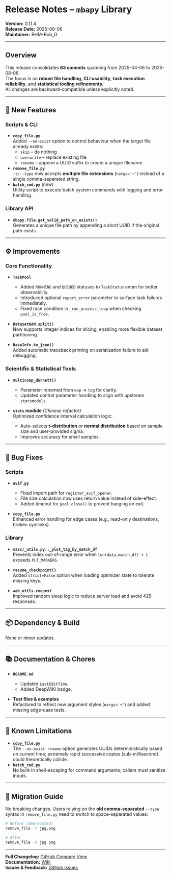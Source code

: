 # Release Notes – `mbapy` Library  
**Version:** 0.11.4  
**Release Date:** 2025-08-06  
**Maintainer:** BHM-Bob_G  

---

## Overview
This release consolidates **63 commits** spanning from 2025-04-06 to 2025-08-06.  
The focus is on **robust file handling**, **CLI usability**, **task execution reliability**, and **statistical tooling refinements**.  
All changes are backward-compatible unless explicitly noted.

---

## 🚀 New Features

### Scripts & CLI
- **`copy_file.py`**  
  Added `--on-exist` option to control behaviour when the target file already exists:  
  - `skip` – do nothing  
  - `overwrite` – replace existing file  
  - `rename` – append a UUID suffix to create a unique filename  
- **`remove_file.py`**  
  `-t/--type` now accepts **multiple file extensions** (`nargs='+'`) instead of a single comma-separated string.  
- **`batch_cmd.py`** *(new)*  
  Utility script to execute batch system commands with logging and error handling.

### Library API
- **`mbapy.file.get_valid_path_on_exists()`**  
  Generates a unique file path by appending a short UUID if the original path exists.

---

## ⚙️ Improvements

### Core Functionality
- **`TaskPool`**  
  - Added `RUNNING` and `QUEUED` statuses to `TaskStatus` enum for better observability.  
  - Introduced optional `report_error` parameter to surface task failures immediately.  
  - Fixed race condition in `_run_process_loop` when checking `pool_is_free`.  

- **`DataSetRAM.split()`**  
  Now supports integer indices for slicing, enabling more flexible dataset partitioning.  

- **`BaseInfo.to_json()`**  
  Added automatic traceback printing on serialization failure to aid debugging.

### Scientific & Statistical Tools
- **`multicomp_dunnett()`**  
  - Parameter renamed from `exp` → `tag` for clarity.  
  - Updated control parameter handling to align with upstream `statsmodels`.  

- **`stats` module** *(Chinese refactor)*  
  Optimized confidence interval calculation logic:  
  - Auto-selects **t-distribution** or **normal distribution** based on sample size and user-provided sigma.  
  - Improves accuracy for small samples.

---

## 🐛 Bug Fixes

### Scripts
- **`avif.py`**  
  - Fixed import path for `register_avif_opener`.  
  - File size calculation now uses return value instead of side-effect.  
  - Added timeout for `pool.close()` to prevent hanging on exit.  

- **`copy_file.py`**  
  Enhanced error handling for edge cases (e.g., read-only destinations, broken symlinks).

### Library
- **`mass/_utils.py::_plot_tag_by_match_df`**  
  Prevents index out-of-range error when `len(data.match_df) + 1` exceeds `PLT_MARKERS`.  

- **`resume_checkpoint()`**  
  Added `strict=False` option when loading optimizer state to tolerate missing keys.  

- **`web_utils.request`**   
  Improved random sleep logic to reduce server load and avoid 429 responses.

---

## 📦 Dependency & Build
None or minor updates.


---

## 📚 Documentation & Chores
- **`README.md`**  
  - Updated `LastEditTime`.  
  - Added DeepWiKi badge.  

- **Test files & examples**  
  Refactored to reflect new argument styles (`nargs='+'`) and added missing edge-case tests.

---

## 🔧 Known Limitations
- **`copy_file.py`**  
  The `--on-exist rename` option generates UUIDs deterministically based on current time; extremely rapid successive copies (sub-millisecond) could theoretically collide.  
- **`batch_cmd.py`**  
  No built-in shell-escaping for command arguments; callers must sanitize inputs.

---

## 📄 Migration Guide
No breaking changes. Users relying on the **old comma-separated** `--type` syntax in `remove_file.py` need to switch to space-separated values:

```bash
# Before (deprecated)
remove_file -t jpg,png

# After
remove_file -t jpg png
```


---

**Full Changelog:** [GitHub Compare View](https://github.com/BHM-Bob/BA_PY/compare/2025.05.31...2025.08.06)  
**Documentation:** [Wiki](https://github.com/BHM-Bob/BA_PY/wiki)  
**Issues & Feedback:** [GitHub Issues](https://github.com/BHM-Bob/BA_PY/issues)